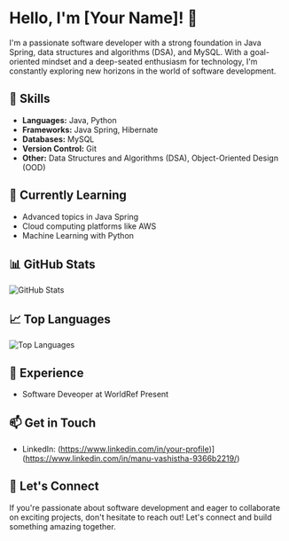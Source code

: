 # Hello, I'm [Your Name]! 👋

I'm a passionate software developer with a strong foundation in Java Spring, data structures and algorithms (DSA), and MySQL. With a goal-oriented mindset and a deep-seated enthusiasm for technology, I'm constantly exploring new horizons in the world of software development.

## 🔧 Skills

- **Languages:** Java, Python
- **Frameworks:** Java Spring, Hibernate
- **Databases:** MySQL
- **Version Control:** Git
- **Other:** Data Structures and Algorithms (DSA), Object-Oriented Design (OOD)

## 🌱 Currently Learning

- Advanced topics in Java Spring
- Cloud computing platforms like AWS
- Machine Learning with Python

## 📊 GitHub Stats

![GitHub Stats](https://github-readme-stats.vercel.app/api?username=ManuVashisth&show_icons=true&theme=radical)

## 📈 Top Languages

![Top Languages](https://github-readme-stats.vercel.app/api/top-langs/?username=ManuVashisth&layout=compact&theme=radical)

## 💼 Experience

- Software Deveoper at WorldRef
  Present

## 📫 Get in Touch

- LinkedIn: (https://www.linkedin.com/in/your-profile)](https://www.linkedin.com/in/manu-vashistha-9366b2219/)

## 🚀 Let's Connect

If you're passionate about software development and eager to collaborate on exciting projects, don't hesitate to reach out! Let's connect and build something amazing together.

